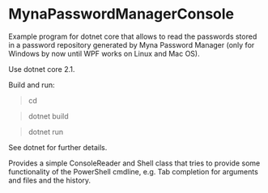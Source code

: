 # MynaPasswordManagerConsole

Example program for dotnet core that allows to read the passwords stored in a password
repository generated by Myna Password Manager (only for Windows by now until WPF works on Linux and Mac OS).

Use dotnet core 2.1.

Build and run:

>cd <projectdirectory>

>dotnet build

>dotnet run
  
See dotnet for further details.

Provides a simple ConsoleReader and Shell class that tries to provide some functionality of the PowerShell cmdline, e.g. Tab completion for arguments and files and the history.
